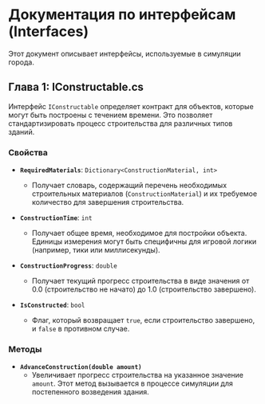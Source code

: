 # Документация по интерфейсам (Interfaces)

Этот документ описывает интерфейсы, используемые в симуляции города.

## Глава 1: IConstructable.cs

Интерфейс `IConstructable` определяет контракт для объектов, которые могут быть построены с течением времени. Это позволяет стандартизировать процесс строительства для различных типов зданий.

### Свойства

- **`RequiredMaterials`**: `Dictionary<ConstructionMaterial, int>`
  - Получает словарь, содержащий перечень необходимых строительных материалов (`ConstructionMaterial`) и их требуемое количество для завершения строительства.

- **`ConstructionTime`**: `int`
  - Получает общее время, необходимое для постройки объекта. Единицы измерения могут быть специфичны для игровой логики (например, тики или миллисекунды).

- **`ConstructionProgress`**: `double`
  - Получает текущий прогресс строительства в виде значения от 0.0 (строительство не начато) до 1.0 (строительство завершено).

- **`IsConstructed`**: `bool`
  - Флаг, который возвращает `true`, если строительство завершено, и `false` в противном случае.

### Методы

- **`AdvanceConstruction(double amount)`**
  - Увеличивает прогресс строительства на указанное значение `amount`. Этот метод вызывается в процессе симуляции для постепенного возведения здания.